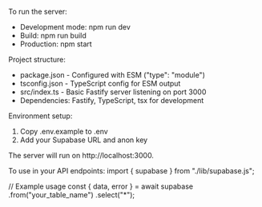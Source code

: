 To run the server:
  - Development mode: npm run dev
  - Build: npm run build
  - Production: npm start

Project structure:
  - package.json - Configured with ESM ("type": "module")
  - tsconfig.json - TypeScript config for ESM output
  - src/index.ts - Basic Fastify server listening on port 3000
  - Dependencies: Fastify, TypeScript, tsx for development

Environment setup:
1. Copy .env.example to .env
2. Add your Supabase URL and anon key

The server will run on http://localhost:3000.


To use in your API endpoints:
import { supabase } from "./lib/supabase.js";

// Example usage
const { data, error } = await supabase
  .from("your_table_name")
  .select("*");
